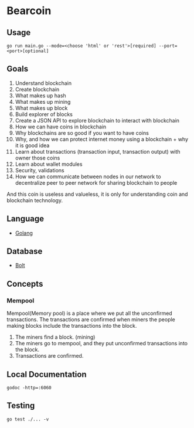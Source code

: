 # Bearcoin

## Usage
```
go run main.go --mode=<choose 'html' or 'rest'>[required] --port=<port>[optional]
```


## Goals
1. Understand blockchain
2. Create blockchain
3. What makes up hash
4. What makes up mining
5. What makes up block
6. Build explorer of blocks
7. Create a JSON API to explore blockchain to interact with blockchain 
8. How we can have coins in blockchain
9. Why blockchains are so good if you want to have coins
10. Why, and how we can protect internet money using a blockchain + why it is good idea
11. Learn about transactions (transaction input, transaction output) with owner those coins
12. Learn about wallet modules
13. Security, validations 
14. How we can communicate between nodes in our network to decentralize peer to peer network for sharing blockchain to people

And this coin is useless and valueless, it is only for understanding coin and blockchain technology.


## Language
- [Golang](https://go.dev/)


## Database
- [Bolt](https://github.com/boltdb/bolt)


## Concepts
### Mempool
Mempool(Memory pool) is a place where we put all the unconfirmed transactions. The transactions are confirmed when miners the people making blocks include the transactions into the block.

1. The miners find a block. (mining)
2. The miners go to mempool, and they put unconfirmed transactions into the block.
3. Transactions are confirmed.


## Local Documentation
```
godoc -http=:6060
```


## Testing
```
go test ./... -v
```